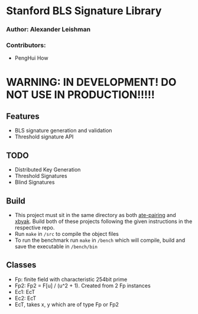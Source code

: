 # Stanford BLS Signature Library
### Author: Alexander Leishman

### Contributors:
- PengHui How

# WARNING: IN DEVELOPMENT! DO NOT USE IN PRODUCTION!!!!!

## Features
- BLS signature generation and validation
- Threshold signature API

## TODO
- Distributed Key Generation
- Threshold Signatures
- Blind Signatures

## Build
- This project must sit in the same directory as both [ate-pairing](https://github.com/herumi/ate-pairing) and [xbyak](https://github.com/herumi/xbyak). Build both of these projects following the given instructions in the respective repo.
- Run `make` in `/src` to compile the object files
- To run the benchmark run `make` in `/bench` which will compile, build and save the executable in `/bench/bin`


## Classes
- Fp: finite field with characteristic 254bit prime
- Fp2: Fp2 = F[u] / (u^2 + 1). Created from 2 Fp instances
- Ec1: EcT<Fp>
- Ec2: EcT<Fp2>
- EcT, takes x, y which are of type Fp or Fp2
